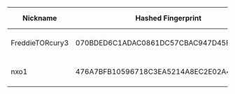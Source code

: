 | Nickname |  Hashed Fingerprint	| Or Addresses | Contact | Running | Flags | Last Seen | First Seen | Last Restarted | Advertised Bandwidth | Platform | Version | Version Status | Recommended Version | Verified hostnames | Exit policy |
|---|---|---|---|---|---|---|---|---|---|---|---|---|---|---|---|
|FreddieTORcury3 | 070BDED6C1ADAC0861DC57CBAC947D45FFF71FDA | ["76.67.43.70:9052"] | Random Person skelly1178@proton.me | true | Running, V2Dir, Valid | 2025-07-31 02:00:00 | 2025-07-31 02:00:00 | 2025-07-31 01:46:54 | 0 | Tor 0.4.8.12 on Linux | 0.4.8.12 | recommended | true | N/A | ["reject *:*"]|
|nxo1 | 476A7BFB10596718C3EA5214A8EC2E02A46D2319 | ["185.130.46.89:9001"] | info@nexusocean.org | true | Running, V2Dir, Valid | 2025-07-31 02:00:00 | 2025-07-31 01:00:00 | 2025-07-31 00:14:22 | 0 | Tor 0.4.8.17 on Linux | 0.4.8.17 | recommended | true | N/A | ["reject *:*"]|
